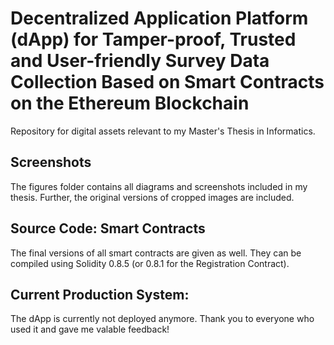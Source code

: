 # Decentralized Application Platform (dApp) for Tamper-proof, Trusted and User-friendly Survey Data Collection Based on Smart Contracts on the Ethereum Blockchain

Repository for digital assets relevant to my Master's Thesis in Informatics. 

## Screenshots

The figures folder contains all diagrams and screenshots included in my thesis. Further, the original versions of cropped images are included. 

## Source Code: Smart Contracts

The final versions of all smart contracts are given as well. They can be compiled using Solidity 0.8.5 (or 0.8.1 for the Registration Contract). 


## Current Production System:

The dApp is currently not deployed anymore. 
Thank you to everyone who used it and gave me valable feedback!
